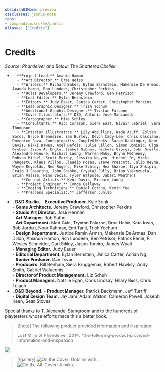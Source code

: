 ```yaml
---
obsidianUIMode: preview
cssclasses: json5e-note
tags:
- compendium/src/5e/pabtso
aliases: ["Credits"]
---
```

# Credits
*Source: Phandelver and Below: The Shattered Obelisk* 

-     - **Project Lead.** Amanda Hamon    
        - **Art Director.** Bree Heiss    
        - **Writers.** Richard Baker, Eytan Bernstein, Makenzie De Armas, Amanda Hamon, Ron Lundeen, Christopher Perkins    
        - **Rules Developers.** Jeremy Crawford, Ben Petrisor    
        - **Lead Editor.** Eytan Bernstein    
        - **Editors.** Judy Bauer, Janica Carter, Christopher Perkins    
        - **Lead Graphic Designer.** Trish Yochum    
        - **Additional Graphic Designer.** Trystan Falcone    
        - **Cover Illustrators.** DZO, Antonio José Manzanedo    
        - **Cartographer.** Mike Schley    
        - **Consultants.** Rico Corazón, Siena East, Nivair Gabriel, Sara Thompson    
        - **Interior Illustrators.** Lily Abdullina, Wade Acuff, Zoltan Boros, Bruce Brenneise, Sam Burley, Devon Cady-Lee, Chris Casciano, Domenico Cava, Conceptopolis, CoupleOfKooks, Sarah Dahlinger, Kent Davis, Nikki Dawes, Axel Defois, Julie Dillon, Simon Dominic, Olga Drebas, Jason A. Engle, Isabel Gibney, Michele Giorgi, John Grello, Alexandre Honoré, Richard Luong, Warren Mahy, Brynn Metheney, Robson Michel, Scott Murphy, Jessica Nguyen, Hinchel Or, Vicki Pangestu, Klaus Pillon, Claudio Pozas, Steve Prescott, Julio Reyna, Wayne Reynolds, Ned Rogers, Mike Schley, Hex Sharpe, Ilya Shkipin, Craig J Spearing, John Stanko, Crystal Sully, Brian Valenzuela, Brian Valeza, Nino Vecia, Tyler Walpole, Jabari Weathers    
        - **Concept Artists.** Kent Davis, Richard Luong    
        - **Project Engineer.** Cynda Callaway    
        - **Imaging Technicians.** Daniel Corona, Kevin Yee    
        - **Prepress Specialist.** Jefferson Dunlap    
- **.** **D&D Studio.**     - **Executive Producer.** Kyle Brink    
        - **Game Architects.** Jeremy Crawford, Christopher Perkins    
        - **Studio Art Director.** Josh Herman    
        - **Art Manager.** Rob Sather    
        - **Art Department.** Matt Cole, Trystan Falcone, Bree Heiss, Kate Irwin, Bob Jordan, Noor Rahman, Emi Tanji, Trish Yochum    
        - **Design Department.** Justice Ramin Arman, Makenzie De Armas, Dan Dillon, Amanda Hamon, Ron Lundeen, Ben Petrisor, Patrick Renie, F. Wesley Schneider, Carl Sibley, Jason Tondro, James Wyatt    
        - **Managing Editor.** Judy Bauer    
        - **Editorial Department.** Eytan Bernstein, Janica Carter, Adrian Ng    
        - **Senior Producer.** Dan Tovar    
        - **Producers.** Bill Benham, Siera Bruggeman, Robert Hawkey, Andy Smith, Gabriel Waluconis    
        - **Director of Product Management.** Liz Schuh    
        - **Product Managers.** Natalie Egan, Chris Lindsay, Hilary Ross, Chris Tulach    
- **.** **D&D Beyond.**     - **Product Manager.** Patrick Backmann, Jeff Turriff    
        - **Digital Design Team.** Jay Jani, Adam Walton, Cameron Powell, Joseph Keen, Sean Stoves    

Special thanks to T. Alexander Stangroom and to the hundreds of playtesters whose efforts made this a better book.

> [!note] The following product provided information and inspiration:
> 
> Lost Mine of Phandelver. 2014.
^the-following-product-provided-information-and-inspiration

![](/3-Mechanics/CLI/adventures/phandelver-and-below-the-shattered-obelisk/img/credits.webp#center)

> [!gallery]
> ![On the Cover: Goblins with...](/3-Mechanics/CLI/adventures/phandelver-and-below-the-shattered-obelisk/img/credits2.webp#gallery "On the Cover: Goblins with psionic powers steal a piece of a mysterious obelisk from the sleepy town of Phandalin in this breathtaking cover by Antonio José Manzanedo.")
> ![On the Alt-Cover: A roilin...](/3-Mechanics/CLI/adventures/phandelver-and-below-the-shattered-obelisk/img/credits3.webp#gallery "On the Alt-Cover: A roiling array of sinister elements surrounds the titular obelisk that's at the center of the doom threatening Phandalin in this spectacular cover by DZO.")